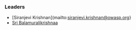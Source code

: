 ### Leaders


* [Siranjevi Krishnan](mailto:siranjevi.krishnan@owasp.org}
* [Sri Balamuralikrishnaa](mailto:sri.balamuralikrishnaa@owasp.org)
